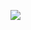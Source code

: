 ![](https://bat.bing.com/action/0?ti=56018282&Ver=2&mid=7cdac76e-a00b-46f2-a88b-642ffd1362a0&sid=201ffde0635411ee902411d77b750559&vid=20202bf0635411ee9ac03f2e618b0b9f&vids=0&msclkid=N&pi=0&lg=en-US&sw=800&sh=600&sc=24&nwd=1&tl=Shortform%20%7C%20A%20New%20Earth&p=https%3A%2F%2Fwww.shortform.com%2Fapp%2Fbook%2Fa-new-earth%2Fexercise-recognize-your-pain-body&r=&lt=272&evt=pageLoad&sv=1&rn=46800)
